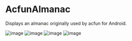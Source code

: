 AcfunAlmanac
============

Displays an almanac originally used by acfun for Android.


![image](https://raw.github.com/xuyangbill/AcfunAlmanac/master/screenshots/1.png)
![image](https://raw.github.com/xuyangbill/AcfunAlmanac/master/screenshots/2.png)
![image](https://raw.github.com/xuyangbill/AcfunAlmanac/master/screenshots/3.png)
![image](https://raw.github.com/xuyangbill/AcfunAlmanac/master/screenshots/4.png)
